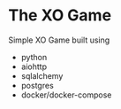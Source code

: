 # The XO Game
Simple XO Game built using
- python
- aiohttp
- sqlalchemy 
- postgres
- docker/docker-compose
